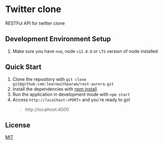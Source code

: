 # Twitter clone

RESTFul API for twitter clone


## Development Environment Setup

1.  Make sure you have `nvm`, node `v12.8.0` or `LTS` version of node installed


## Quick Start

1. Clone the repository with `git clone git@github.com:learnwithparam/rest-aurora.git`
2. Install the dependencies with [npm install](https://docs.npmjs.com/cli/install)
3. Run the application in development mode with `npm start`
4. Access `http://localhost:<PORT>` and you're ready to go!
    > http://localhost:4000

## License
[MIT](https://choosealicense.com/licenses/mit/)